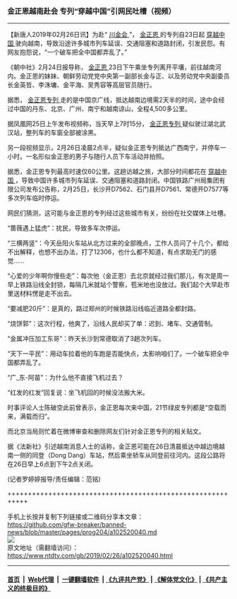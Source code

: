 ### 金正恩越南赴会 专列“穿越中国”引网民吐槽（视频）
------------------------

<div class="post_content">
 <p>
  【新唐人2019年02月26日讯】为赴“
  <a href="https://www.ntdtv.com/gb/川金会.htm">
   川金会
  </a>
  ”，
  <a href="https://www.ntdtv.com/gb/金正恩.htm">
   金正恩
  </a>
  的专列自23日起
  <a href="https://www.ntdtv.com/gb/穿越中国.htm">
   穿越中国
  </a>
  驶向越南，导致沿途许多城市列车延误、交通阻塞和道路封闭，引发民怨。有网友抱怨说，“一个破车把全中国都弄乱了。”
 </p>
 <p>
  《朝中社》2月24日报导称，
  <a href="https://www.ntdtv.com/gb/金正恩.htm">
   金正恩
  </a>
  23日下午乘坐专列离开平壤，前往越南河内。金正恩的妹妹、朝鲜劳动党党中央第一副部长金与正、以及劳动党中央副委员长金英哲、李洙墉、金平海、吴秀容等高层官员随行。
 </p>
 <p>
  据悉，
  <a href="https://www.ntdtv.com/gb/金正恩专列.htm">
   金正恩专列
  </a>
  走的是中国京广线，抵达越南边境需2天半的时间，途中会经过中国的丹东、北京、广州、南宁和越南谅山，全程4,500多公里。
 </p>
 <p>
  据凤凰网25日上午发布视频称，当天早上7时15分，
  <a href="https://www.ntdtv.com/gb/金正恩专列.htm">
   金正恩专列
  </a>
  疑似驶过湖北武汉站，整列车的车窗全部被涂黑。
 </p>
 <p>
 </p>
 <p>
  另一段视频显示，2月26日凌晨2点半，疑似金正恩专列抵达广西南宁，并停车一小时。一名形似金正恩的男子与随行人员下车活动并拍照。
 </p>
 <p>
  据悉，金正恩专列最高时速仅60公里。这趟访越之旅，大部分时间都花在
  <a href="https://www.ntdtv.com/gb/穿越中国.htm">
   穿越中国
  </a>
  ，导致中国许多城市列车延误、交通阻塞和道路封闭。中国铁路广州局集团有限公司发布公告称，2月25日，长沙开D7562、石门县开D7561、常德开D7577等多次列车临时停运。
 </p>
 <p>
  网民们猜测，这可能与金正恩的专列经过这些城市有关，纷纷在社交媒体上吐槽。
 </p>
 <p>
  “蔷薇遇上猛虎”：扰民，导致多车次停运。
 </p>
 <p>
  “三横两竖”：今天岳阳火车站从北方过来的全部晚点，工作人员问了十几个，都给不出解释，也想不出办法，打了12306，也什么都不知道，有点求助无门的感觉……
 </p>
 <p>
  “心爱的少年啊你慢些走”：每次他（金正恩）去北京就经过我们那儿，有次是周一早上铁路沿线全封锁，每隔几米就站个警察，苞米地也没放过。我们起个大早赴市里送材料愣是走不出去。
 </p>
 <p>
  “要减肥20斤”：是真的，路过郑州的时候铁路沿线临近道路全都封路。
 </p>
 <p>
  “烧饼郭”：这次行程，他爽了，沿线人民却买了单：迟到、堵车、交通管制。
 </p>
 <p>
  “金属冲压加工东哥”：昨天长沙到常德取消了3趟次列车。
 </p>
 <p>
  “天下一平民”：用动车拉着他的车跑是否能快点，太影响咱们了。一个破车把全中国都弄乱了。
 </p>
 <p>
  “广_东-阿苗”：为什么他不直接飞机过去？
 </p>
 <p>
  “红发的红发”回复说：坐飞机回的时候没法搬大米。
 </p>
 <p>
  时事评论人士陈破空此前曾表示，金正恩每次来中国，21节绿皮专列都是“空载而来，满载而归”。
 </p>
 <p>
  而北京当局则忙着在微博审查和删除网友们针对金正恩专列的相关贴文。
 </p>
 <p>
  据《法新社》引述越南消息人士的话称，金正恩可能在26日清晨抵达中越边境越南一侧的同登（Dong Dang）车站，然后乘坐轿车从同登前往河内。这段公路将在26日早上6点到下午2点关闭。
 </p>
 <p>
  (记者罗婷婷报导/责任编辑：范铭)
 </p>
 <div class="single_ad">
 </div>
</div>

+++++++++++++++++++++++++++++++++++++++++++++++++++++++++++<br/><br/>
手机上长按并复制下列链接或二维码分享本文章：<br/>
https://github.com/gfw-breaker/banned-news/blob/master/pages/prog204/a102520040.md <br/>
<a href='https://github.com/gfw-breaker/banned-news/blob/master/pages/prog204/a102520040.md'><img src='https://github.com/gfw-breaker/banned-news/blob/master/pages/prog204/a102520040.md.png'/></a> <br/>
原文地址（需翻墙访问）：https://www.ntdtv.com/gb/2019/02/26/a102520040.html


------------------------
#### [首页](https://github.com/gfw-breaker/banned-news/blob/master/README.md) &nbsp;|&nbsp; [Web代理](https://github.com/labour-camp/helloworld) &nbsp;|&nbsp; [一键翻墙软件](https://github.com/gfw-breaker/nogfw/blob/master/README.md) &nbsp;| [《九评共产党》](https://github.com/gfw-breaker/9ping.md/blob/master/README.md#九评之一评共产党是什么) | [《解体党文化》](https://github.com/gfw-breaker/jtdwh.md/blob/master/README.md) | [《共产主义的终极目的》](https://github.com/gfw-breaker/gczydzjmd.md/blob/master/README.md)

